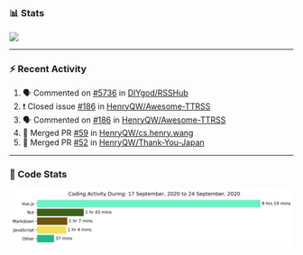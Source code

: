 ### :bar_chart: Stats

<a href="#">
  <img align="center" src="https://github-readme-stats.vercel.app/api?username=henryqw&count_private=true&show_icons=true" />
</a>
<!-- <a href="#">
  <img align="center" src="https://github-readme-stats-git-master.henryqw.vercel.app/api/top-langs/?username=HenryQW&layout=compact" />
</a> -->

---

### :zap: Recent Activity

<!--START_SECTION:activity-->

1. 🗣 Commented on [#5736](https://github.com/DIYgod/RSSHub/issues/5736) in [DIYgod/RSSHub](https://github.com/DIYgod/RSSHub)
2. ❗️ Closed issue [#186](https://github.com/HenryQW/Awesome-TTRSS/issues/186) in [HenryQW/Awesome-TTRSS](https://github.com/HenryQW/Awesome-TTRSS)
3. 🗣 Commented on [#186](https://github.com/HenryQW/Awesome-TTRSS/issues/186) in [HenryQW/Awesome-TTRSS](https://github.com/HenryQW/Awesome-TTRSS)
4. 🎉 Merged PR [#59](https://github.com/HenryQW/cs.henry.wang/pull/59) in [HenryQW/cs.henry.wang](https://github.com/HenryQW/cs.henry.wang)
5. 🎉 Merged PR [#52](https://github.com/HenryQW/Thank-You-Japan/pull/52) in [HenryQW/Thank-You-Japan](https://github.com/HenryQW/Thank-You-Japan)
<!--END_SECTION:activity-->

---

### :calendar: Code Stats

![WakaTime](https://github.com/HenryQW/HenryQW/blob/master/images/stat.svg)
